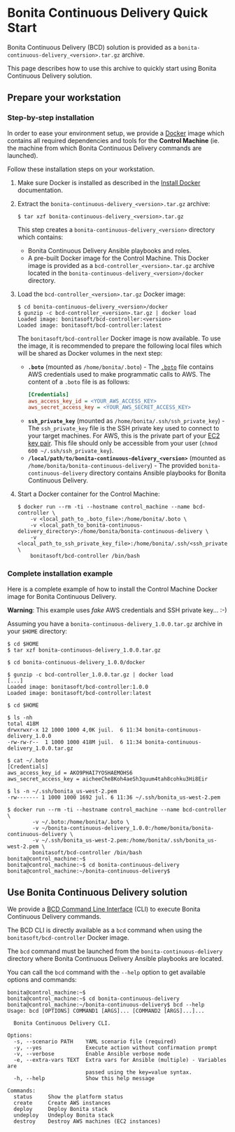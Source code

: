 # Bonita Continuous Delivery Quick Start

Bonita Continuous Delivery (BCD) solution is provided as a `bonita-continuous-delivery_<version>.tar.gz` archive.

This page describes how to use this archive to quickly start using Bonita Continuous Delivery solution.


## Prepare your workstation

### Step-by-step installation

In order to ease your environment setup, we provide a [Docker](https://docs.docker.com/) image which contains all required dependencies and tools for the **Control Machine** (ie. the machine from which Bonita Continuous Delivery commands are launched).

Follow these installation steps on your workstation.

1. Make sure Docker is installed as described in the [Install Docker](https://docs.docker.com/engine/installation/) documentation.

1. Extract the `bonita-continuous-delivery_<version>.tar.gz` archive:
    ```
    $ tar xzf bonita-continuous-delivery_<version>.tar.gz
    ```
    This step creates a `bonita-continuous-delivery_<version>` directory which contains:
    - Bonita Continuous Delivery Ansible playbooks and roles.
    - A pre-built Docker image for the Control Machine. This Docker image is provided as a `bcd-controller_<version>.tar.gz` archive located in the `bonita-continuous-delivery_<version>/docker` directory.

1. Load the `bcd-controller_<version>.tar.gz` Docker image:
    ```
    $ cd bonita-continuous-delivery_<version>/docker
    $ gunzip -c bcd-controller_<version>.tar.gz | docker load
    Loaded image: bonitasoft/bcd-controller:<version>
    Loaded image: bonitasoft/bcd-controller:latest
    ```
    The `bonitasoft/bcd-controller` Docker image is now available. To use the image, it is recommended to prepare the following local files which will be shared as Docker volumes in the next step:
    - **`.boto`** (mounted as `/home/bonita/.boto`) - The [`.boto`](https://boto.readthedocs.io/en/latest/boto_config_tut.html) file contains AWS credentials used to make programmatic calls to AWS. The content of a `.boto` file is as follows:
        ```ini
        [Credentials]
        aws_access_key_id = <YOUR_AWS_ACCESS_KEY>
        aws_secret_access_key = <YOUR_AWS_SECRET_ACCESS_KEY>
        ```
    - **`ssh_private_key`** (mounted as `/home/bonita/.ssh/ssh_private_key`) - The `ssh_private_key` file is the SSH private key used to connect to your target machines. For AWS, this is the private part of your [EC2 key pair](http://docs.aws.amazon.com/AWSEC2/latest/UserGuide/ec2-key-pairs.html). This file should only be accessible from your user (`chmod 600 ~/.ssh/ssh_private_key`).
    - **`/local/path/to/bonita-continuous-delivery_<version>`** (mounted as `/home/bonita/bonita-continuous-delivery`) - The provided `bonita-continuous-delivery` directory contains Ansible playbooks for Bonita Continuous Delivery.

1. Start a Docker container for the Control Machine:
    ```
    $ docker run --rm -ti --hostname control_machine --name bcd-controller \
        -v <local_path_to_.boto_file>:/home/bonita/.boto \
        -v <local_path_to_bonita-continuous-delivery_directory>:/home/bonita/bonita-continuous-delivery \
        -v <local_path_to_ssh_private_key_file>:/home/bonita/.ssh/<ssh_private_key> \
        bonitasoft/bcd-controller /bin/bash
    ```

### Complete installation example

Here is a complete example of how to install the Control Machine Docker image for Bonita Continuous Delivery.

**Warning**: This example uses *fake* AWS credentials and SSH private key... :-)

Assuming you have a `bonita-continuous-delivery_1.0.0.tar.gz` archive in your `$HOME` directory:

```
$ cd $HOME
$ tar xzf bonita-continuous-delivery_1.0.0.tar.gz

$ cd bonita-continuous-delivery_1.0.0/docker

$ gunzip -c bcd-controller_1.0.0.tar.gz | docker load
[...]
Loaded image: bonitasoft/bcd-controller:1.0.0
Loaded image: bonitasoft/bcd-controller:latest

$ cd $HOME

$ ls -nh
total 418M
drwxrwxr-x 12 1000 1000 4,0K juil.  6 11:34 bonita-continuous-delivery_1.0.0
-rw-rw-r--  1 1000 1000 418M juil.  6 11:34 bonita-continuous-delivery_1.0.0.tar.gz

$ cat ~/.boto
[Credentials]
aws_access_key_id = AKO9PHAI7YOSHAEMOHS6
aws_secret_access_key = aicheeChe8Koh4aeSh3quum4tah8cohku3Hi8Eir

$ ls -n ~/.ssh/bonita_us-west-2.pem
-rw------- 1 1000 1000 1692 jul. 6 11:36 ~/.ssh/bonita_us-west-2.pem

$ docker run --rm -ti --hostname control_machine --name bcd-controller \
        -v ~/.boto:/home/bonita/.boto \
        -v ~/bonita-continuous-delivery_1.0.0:/home/bonita/bonita-continuous-delivery \
        -v ~/.ssh/bonita_us-west-2.pem:/home/bonita/.ssh/bonita_us-west-2.pem \
        bonitasoft/bcd-controller /bin/bash
bonita@control_machine:~$
bonita@control_machine:~$ cd bonita-continuous-delivery
bonita@control_machine:~/bonita-continuous-delivery$
```


## Use Bonita Continuous Delivery solution

We provide a [BCD Command Line Interface](cli.md) (CLI) to execute Bonita Continuous Delivery commands.

The BCD CLI is directly available as a `bcd` command when using the `bonitasoft/bcd-controller` Docker image.

The `bcd` command must be launched from the `bonita-continuous-delivery` directory where Bonita Continuous Delivery Ansible playbooks are located.

You can call the `bcd` command with the `--help` option to get available options and commands:
```
bonita@control_machine:~$
bonita@control_machine:~$ cd bonita-continuous-delivery
bonita@control_machine:~/bonita-continuous-delivery$ bcd --help
Usage: bcd [OPTIONS] COMMAND1 [ARGS]... [COMMAND2 [ARGS]...]...

  Bonita Continuous Delivery CLI.

Options:
  -s, --scenario PATH    YAML scenario file (required)
  -y, --yes              Execute action without confirmation prompt
  -v, --verbose          Enable Ansible verbose mode
  -e, --extra-vars TEXT  Extra vars for Ansible (multiple) - Variables are
                         passed using the key=value syntax.
  -h, --help             Show this help message

Commands:
  status     Show the platform status
  create     Create AWS instances
  deploy     Deploy Bonita stack
  undeploy   Undeploy Bonita stack
  destroy    Destroy AWS machines (EC2 instances)
```
